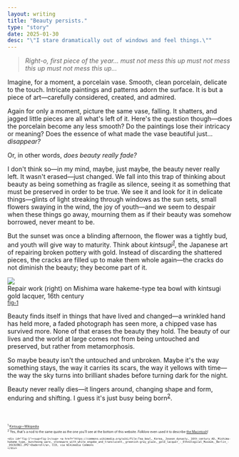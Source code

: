 ```yaml
---
layout: writing
title: "Beauty persists."
type: "story"
date: 2025-01-30
desc: "\"I stare dramatically out of windows and feel things.\""
---
```


> _Right-o, first piece of the year... must not mess this up must not mess this up must not mess this up..._

Imagine, for a moment, a porcelain vase. Smooth, clean porcelain, delicate to the touch. Intricate paintings and patterns adorn the surface. It is but a piece of art—carefully considered, created, and admired.

Again for only a moment, picture the same vase, falling. It shatters, and jagged little pieces are all what's left of it. Here's the question though—does the porcelain become any less smooth? Do the paintings lose their intricacy or meaning? Does the essence of what made the vase beautiful just... _disappear?_

Or, in other words, _does beauty really fade?_

I don't think so—in my mind, maybe, just maybe, the beauty never really left. It wasn't erased—just changed. We fall into this trap of thinking about beauty as being something as fragile as silence, seeing it as something that must be preserved in order to be true. We see it and look for it in delicate things—glints of light streaking through windows as the sun sets, small flowers swaying in the wind, the joy of youth—and we seem to despair when these things go away, mourning them as if their beauty was somehow borrowed, never meant to be.

But the sunset was once a blinding afternoon, the flower was a tightly bud, and youth will give way to maturity. Think about _kintsugi<sup class="unselectable"><a href="#1">1</a></sup>_, the Japanese art of repairing broken pottery with gold. Instead of discarding the shattered pieces, the cracks are filled up to make them whole again—the cracks do not diminish the beauty; they become part of it.

<img class="unselectable" src="https://upload.wikimedia.org/wikipedia/commons/e/eb/Tea_bowl%2C_Korea%2C_Joseon_dynasty%2C_16th_century_AD%2C_Mishima-hakeme_type%2C_buncheong_ware%2C_stoneware_with_white_engobe_and_translucent%2C_greenish-gray_glaze%2C_gold_lacquer_-_Ethnological_Museum%2C_Berlin_-_DSC02061.JPG">
<div class="caption unselectable">Repair work (right) on Mishima ware hakeme-type tea bowl with kintsugi gold lacquer, 16th century<br><sup class="unselectable"><a href="#fig-1">fig-1</a></sup></div>	

Beauty finds itself in things that have lived and changed—a wrinkled hand has held more, a faded photograph has seen more, a chipped vase has survived more. None of that erases the beauty they hold. The beauty of our lives and the world at large comes not from being untouched and preserved, but rather from metamorphosis.

So maybe beauty isn't the untouched and unbroken. Maybe it's the way something stays, the way it carries its scars, the way it yellows with time—the way the sky turns into brilliant shades before turning dark for the night.

Beauty never really dies—it lingers around, changing shape and form, enduring and shifting. I guess it's just busy being born<sup class="unselectable"><a href="#2">2</a></sup>.

<div style="font-size: 0.5em; margin-top: 50px;">
	<div id="1"><sup>1</sup> <a href="https://en.wikipedia.org/wiki/Kintsugi" target="_blank">Kintsugi—Wikipedia</a></div>
	<div id="2"><sup>2</sup> Yes, that's a nod to the same quote as the one you'll see at the bottom of this website. <i>Folklore</i> even used it to describe <a href="https://folklore.org/Busy_Being_Born.html" target="_blank">the Macintosh</a>!</div>
	
	<div id="fig-1"><sup>fig-1</sup> <a href="https://commons.wikimedia.org/wiki/File:Tea_bowl,_Korea,_Joseon_dynasty,_16th_century_AD,_Mishima-hakeme_type,_buncheong_ware,_stoneware_with_white_engobe_and_translucent,_greenish-gray_glaze,_gold_lacquer_-_Ethnological_Museum,_Berlin_-_DSC02061.JPG">Daderot</a>, CC0, via Wikimedia Commons	
	</div>
</div>